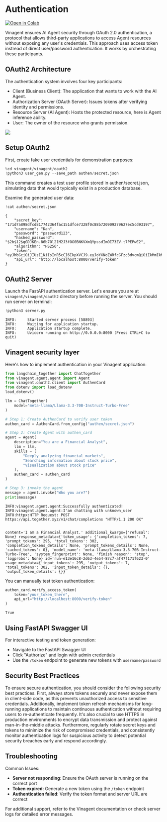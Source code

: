 # Authentication

[![Open in Colab](https://colab.research.google.com/assets/colab-badge.svg)](https://colab.research.google.com/github/datascienceworld-kan/vinagent-docs/blob/main/docs/tutorials/get_started/authen_layer.ipynb)

Vinagent ensures AI Agent security through OAuth 2.0 authentication, a protocol that allows third-party applications to access Agent resources without exposing any user's credentials. This approach uses access token instread of direct user/password authentication. It works by orchestrating these participants.

## OAuth2 Architecture

The authentication system involves four key participants:

- Client (Business Client): The application that wants to work with the AI Agent.
- Authorization Server (OAuth Server): Issues tokens after verifying identity and permissions.
- Resource Server (AI Agent): Hosts the protected resource, here is Agent inference ability.
- User: The owner of the resource who grants permission.

![](../images/OAuth2.png)

## Setup OAuth2

First, create fake user credentials for demonstration purposes:

```python
%cd vinagent/vinagent/oauth2
!python3 user_gen.py --save_path authen/secret.json
```

This command creates a test user profile stored in authen/secret.json, simulating data that would typically exist in a production database.

Examine the generated user data:

```python
!cat authen/secret.json
```

    {
        "secret_key": "171d7a898dfcd817742364fac151dfce7328f0c88b720909279627ec5cd93197", 
        "username": "Kan", 
        "password": "password123", 
        "hashed_password": "$2b$12$qGDJKEn.86b7Ol21M2J3fOG0BNKVXmQYpssdImOI73ZV.t7PEPwE2", 
        "algorithm": "HS256", 
        "token": "eyJhbGciOiJIUzI1NiIsInR5cCI6IkpXVCJ9.eyJoYXNoZWRfcGFzc3dvcmQiOiIkMmIkMTIkcUdESktFbi44NmI3T2wyMU0ySjNmT0cwQk5LVlhtUVlwc3NkSW1PSTczWlYudDdQRVB3RTIiLCJleHAiOjE3NTMyMDQ3MzksImlhdCI6MTc1MzIwMTEzOX0.OLnzrupahZGyi3d4C3LdDhpaTuaW1_mCMxl4e91Li0s", 
        "api_url": "http://localhost:8000/verify-token"
    }

## OAuth2 Server

Launch the FastAPI authentication server. Let's ensure you are at `vinagent/vinagent/oauth2` directory before running the server. You should run server on terminal:

```python
!python3 server.py
```

    INFO:     Started server process [58893]
    INFO:     Waiting for application startup.
    INFO:     Application startup complete.
    INFO:     Uvicorn running on http://0.0.0.0:8000 (Press CTRL+C to quit)


## Vinagent security layer

Here's how to implement authentication in your Vinagent application:

```python
from langchain_together import ChatTogether 
from vinagent.agent.agent import Agent
from vinagent.oauth2.client import AuthenCard
from dotenv import load_dotenv
load_dotenv()

llm = ChatTogether(
    model="meta-llama/Llama-3.3-70B-Instruct-Turbo-Free"
)

# Step 1: Create AuthenCard to verify user token
authen_card = AuthenCard.from_config("authen/secret.json")

# Step 2: Create Agent with authen_card
agent = Agent(
    description="You are a Financial Analyst",
    llm = llm,
    skills = [
        "Deeply analyzing financial markets", 
        "Searching information about stock price",
        "Visualization about stock price"
    ],
    authen_card = authen_card
)

# Step 3: invoke the agent
message = agent.invoke("Who you are?")
print(message)
```

    INFO:vinagent.agent.agent:Successfully authenticated!
    INFO:vinagent.agent.agent:I'am chatting with unknown_user
    INFO:httpx:HTTP Request: POST https://api.together.xyz/v1/chat/completions "HTTP/1.1 200 OK"


    content='I am a Financial Analyst.' additional_kwargs={'refusal': None} response_metadata={'token_usage': {'completion_tokens': 7, 'prompt_tokens': 295, 'total_tokens': 302, 'completion_tokens_details': None, 'prompt_tokens_details': None, 'cached_tokens': 0}, 'model_name': 'meta-llama/Llama-3.3-70B-Instruct-Turbo-Free', 'system_fingerprint': None, 'finish_reason': 'stop', 'logprobs': None} id='run-e13e16c8-2d63-4e54-87c7-af47f171f623-0' usage_metadata={'input_tokens': 295, 'output_tokens': 7, 'total_tokens': 302, 'input_token_details': {}, 'output_token_details': {}}


You can manually test token authentication:

```python
authen_card.verify_access_token(
    token="your_token_there",
    api_url="http://localhost:8000/verify-token"
)
```

    True

## Using FastAPI Swagger UI
For interactive testing and token generation:

- Navigate to the FastAPI Swagger UI
- Click "Authorize" and login with admin credentials
- Use the `/token` endpoint to generate new tokens with `username/password`


## Security Best Practices
To ensure secure authentication, you should consider the following security best practices. First, always store tokens securely and never expose them in client-side code, as this prevents unauthorized access to sensitive credentials. Additionally, implement token refresh mechanisms for long-running applications to maintain continuous authentication without requiring users to re-authenticate frequently. It's also crucial to use HTTPS in production environments to encrypt data transmission and protect against man-in-the-middle attacks. Furthermore, regularly rotate secret keys and tokens to minimize the risk of compromised credentials, and consistently monitor authentication logs for suspicious activity to detect potential security breaches early and respond accordingly.

## Troubleshooting

Common Issues:

- **Server not responding**: Ensure the OAuth server is running on the correct port
- **Token expired**: Generate a new token using the `/token` endpoint
- **Authentication failed**: Verify the token format and server URL are correct

For additional support, refer to the Vinagent documentation or check server logs for detailed error messages.
